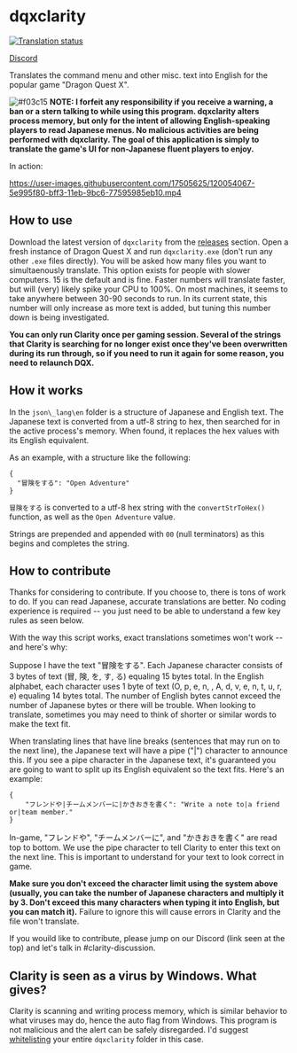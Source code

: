 # dqxclarity <a href="http://weblate.ethene.wiki/engage/dragon-quest-x/">
<img src="http://weblate.ethene.wiki/widgets/dragon-quest-x/-/svg-badge.svg" alt="Translation status" />
</a>

[Discord](https://discord.gg/bVpNqVjEG5)

Translates the command menu and other misc. text into English for the popular game "Dragon Quest X".

![#f03c15](https://via.placeholder.com/15/f03c15/000000?text=+)
**NOTE: I forfeit any responsibility if you receive a warning, a ban or a stern talking to while using this program. dqxclarity alters process memory, but only for the intent of allowing English-speaking players to read Japanese menus. No malicious activities are being performed with dqxclarity. The goal of this application is simply to translate the game's UI for non-Japanese fluent players to enjoy.**

In action:

https://user-images.githubusercontent.com/17505625/120054067-5e995f80-bff3-11eb-9bc6-77595985eb10.mp4

## How to use

Download the latest version of `dqxclarity` from the [releases](https://github.com/jmctune/dqxclarity/releases) section. Open a fresh instance of Dragon Quest X and run `dqxclarity.exe` (don't run any other `.exe` files directly). You will be asked how many files you want to simultaenously translate. This option exists for people with slower computers. 15 is the default and is fine. Faster numbers will translate faster, but will (very) likely spike your CPU to 100%. On most machines, it seems to take anywhere between 30-90 seconds to run. In its current state, this number will only increase as more text is added, but tuning this number down is being investigated.

**You can only run Clarity once per gaming session. Several of the strings that Clarity is searching for no longer exist once they've been overwritten during its run through, so if you need to run it again for some reason, you need to relaunch DQX.**

## How it works

In the `json\_lang\en` folder is a structure of Japanese and English text. The Japanese text is converted from a utf-8 string to hex, then searched for in the active process's memory. When found, it replaces the hex values with its English equivalent.

As an example, with a structure like the following:

```
{
  "冒険をする": "Open Adventure"
}
```

`冒険をする` is converted to a utf-8 hex string with the `convertStrToHex()` function, as well as the `Open Adventure` value.

Strings are prepended and appended with `00` (null terminators) as this begins and completes the string.

## How to contribute

Thanks for considering to contribute. If you choose to, there is tons of work to do.  If you can read Japanese, accurate translations are better. No coding experience is required -- you just need to be able to understand a few key rules as seen below.

With the way this script works, exact translations sometimes won't work -- and here's why:

Suppose I have the text "冒険をする". Each Japanese character consists of 3 bytes of text (冒, 険, を, す, る) equaling 15 bytes total. In the English alphabet, each character uses 1 byte of text (O, p, e, n, , A, d, v, e, n, t, u, r, e) equaling 14 bytes total. The number of English bytes cannot exceed the number of Japanese bytes or there will be trouble. When looking to translate, sometimes you may need to think of shorter or similar words to make the text fit.

When translating lines that have line breaks (sentences that may run on to the next line), the Japanese text will have a pipe ("|") character to announce this. If you see a pipe character in the Japanese text, it's guaranteed you are going to want to split up its English equivalent so the text fits. Here's an example:

```
{
    "フレンドや|チームメンバーに|かきおきを書く": "Write a note to|a friend or|team member."
}
```

In-game, "フレンドや", "チームメンバーに", and "かきおきを書く" are read top to bottom. We use the pipe character to tell Clarity to enter this text on the next line. This is important to understand for your text to look correct in game.

**Make sure you don't exceed the character limit using the system above (usually, you can take the number of Japanese characters and multiply it by 3. Don't exceed this many characters when typing it into English, but you can match it).** Failure to ignore this will cause errors in Clarity and the file won't translate.

If you wouild like to contribute, please jump on our Discord (link seen at the top) and let's talk in #clarity-discussion.

## Clarity is seen as a virus by Windows. What gives?

Clarity is scanning and writing process memory, which is similar behavior to what viruses may do, hence the auto flag from Windows. This program is not malicious and the alert can be safely disregarded. I'd suggest [whitelisting](https://support.microsoft.com/en-us/windows/add-an-exclusion-to-windows-security-811816c0-4dfd-af4a-47e4-c301afe13b26) your entire `dqxclarity` folder in this case.
